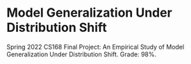# Model Generalization Under Distribution Shift

Spring 2022 CS168 Final Project: An Empirical Study of Model Generalization Under Distribution Shift. Grade: 98%.
